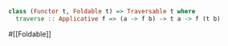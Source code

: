 ``` hs
class (Functor t, Foldable t) => Traversable t where
  traverse :: Applicative f => (a -> f b) -> t a -> f (t b)
```

#[[Foldable]]
